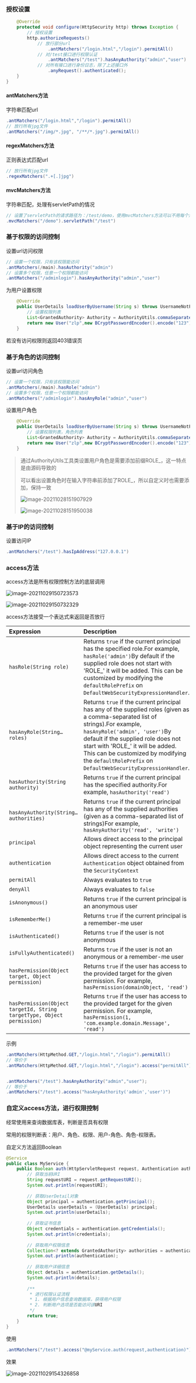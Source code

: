 ### 授权设置

```java
    @Override
    protected void configure(HttpSecurity http) throws Exception {
        // 授权设置
        http.authorizeRequests()
            // 放行部分url
                .antMatchers("/login.html","/login").permitAll()
            // 对/test接口进行权限认证
                .antMatchers("/test").hasAnyAuthority("admin","user")
            // 对所有接口进行身份日志，除了上述接口外
                .anyRequest().authenticated();
    }
}
```

#### antMatchers方法

字符串匹配url

```java
.antMatchers("/login.html","/login").permitAll()
// 放行所有jpg文件
.antMatchers("/img/*.jpg", "/**/*.jpg").permitAll()
```



#### regexMatchers方法

正则表达式匹配url

```java
// 放行所有jpg文件
.regexMatchers(".+[.]jpg")
```



#### mvcMatchers方法

字符串匹配，处理有servletPath的情况

```java
// 设置了servletPath的请求路径为：/test/demo，使用mvcMatchers方法可以不用每个添加前缀
.mvcMatchers("/demo").servletPath("/test")
```





### 基于权限的访问控制

设置url访问权限

```java
// 设置一个权限，只有该权限能访问
.antMatchers(/main).hasAuthority("admin")
// 设置多个权限，任意一个权限都能访问
.antMatchers("/adminlogin").hasAnyAuthority("admin","user")
```

为用户设置权限

```java
    @Override
    public UserDetails loadUserByUsername(String s) throws UsernameNotFoundException {
        // 设置权限列表
        List<GrantedAuthority> Authority = AuthorityUtils.commaSeparatedStringToAuthorityList("admin");
        return new User("zlp",new BCryptPasswordEncoder().encode("123"),Authority);
    }
```

若没有访问权限则返回403错误页



### 基于角色的访问控制

设置url访问角色

```java
// 设置一个权限，只有该权限能访问
.antMatchers(/main).hasRole("admin")
// 设置多个权限，任意一个权限都能访问
.antMatchers("/adminlogin").hasAnyRole("admin","user")
```

设置用户角色

```java
    @Override
    public UserDetails loadUserByUsername(String s) throws UsernameNotFoundException {
        // 设置权限列表，角色列表
        List<GrantedAuthority> Authority = AuthorityUtils.commaSeparatedStringToAuthorityList("admin","ROLE_admin");
        return new User("zlp",new BCryptPasswordEncoder().encode("123"),Authority);
    }
```

> 通过AuthorityUtils工具类设置用户角色是需要添加前缀ROLE_，这一特点是由源码导致的
>
> 可以看出设置角色时在输入字符串前添加了ROLE_，所以自定义时也需要添加，保持一致
>
> ![image-20211028151907929](image/image-20211028151907929.png)
>
> ![image-20211028151950038](image/image-20211028151950038.png)



### 基于IP的访问控制

设置访问IP

```java
.antMatchers("/test").hasIpAddress("127.0.0.1")
```



### access方法

access方法是所有权限控制方法的底层调用

![image-20211029150723573](image/image-20211029150723573.png)

![image-20211029150732329](image/image-20211029150732329.png)



access方法接受一个表达式来返回是否放行

| Expression                                                   | Description                                                  |
| :----------------------------------------------------------- | :----------------------------------------------------------- |
| `hasRole(String role)`                                       | Returns `true` if the current principal has the specified role.For example, `hasRole('admin')`By default if the supplied role does not start with 'ROLE_' it will be added. This can be customized by modifying the `defaultRolePrefix` on `DefaultWebSecurityExpressionHandler`. |
| `hasAnyRole(String… roles)`                                  | Returns `true` if the current principal has any of the supplied roles (given as a comma-separated list of strings).For example, `hasAnyRole('admin', 'user')`By default if the supplied role does not start with 'ROLE_' it will be added. This can be customized by modifying the `defaultRolePrefix` on `DefaultWebSecurityExpressionHandler`. |
| `hasAuthority(String authority)`                             | Returns `true` if the current principal has the specified authority.For example, `hasAuthority('read')` |
| `hasAnyAuthority(String… authorities)`                       | Returns `true` if the current principal has any of the supplied authorities (given as a comma-separated list of strings)For example, `hasAnyAuthority('read', 'write')` |
| `principal`                                                  | Allows direct access to the principal object representing the current user |
| `authentication`                                             | Allows direct access to the current `Authentication` object obtained from the `SecurityContext` |
| `permitAll`                                                  | Always evaluates to `true`                                   |
| `denyAll`                                                    | Always evaluates to `false`                                  |
| `isAnonymous()`                                              | Returns `true` if the current principal is an anonymous user |
| `isRememberMe()`                                             | Returns `true` if the current principal is a remember-me user |
| `isAuthenticated()`                                          | Returns `true` if the user is not anonymous                  |
| `isFullyAuthenticated()`                                     | Returns `true` if the user is not an anonymous or a remember-me user |
| `hasPermission(Object target, Object permission)`            | Returns `true` if the user has access to the provided target for the given permission. For example, `hasPermission(domainObject, 'read')` |
| `hasPermission(Object targetId, String targetType, Object permission)` | Returns `true` if the user has access to the provided target for the given permission. For example, `hasPermission(1, 'com.example.domain.Message', 'read')` |

示例

```java
.antMatchers(HttpMethod.GET,"/login.html","/login").permitAll()
// 等价于
.antMatchers(HttpMethod.GET,"/login.html","/login").access("permitAll");


.antMatchers("/test").hasAnyAuthority("admin","user");
// 等价于
.antMatchers("/test").access("hasAnyAuthority('admin','user')")
```



### 自定义access方法，进行权限控制

经常使用来查询数据库表，判断是否具有权限

常用的权限判断表：用户、角色、权限、用户-角色、角色-权限表。

自定义方法返回Boolean

```java
@Service
public class MyService {
    public Boolean auth(HttpServletRequest request, Authentication authentication){
        // 获取当前URI
        String requestURI = request.getRequestURI();
        System.out.println(requestURI);
        
        // 获取UserDetail对象
        Object principal = authentication.getPrincipal();
        UserDetails userDetails = (UserDetails) principal;
        System.out.println(userDetails);
        
        // 获取证书信息
        Object credentials = authentication.getCredentials();
        System.out.println(credentials);
        
        // 获取用户权限信息
        Collection<? extends GrantedAuthority> authorities = authentication.getAuthorities();
        System.out.println(authentication);
        
        // 获取用户详细信息
        Object details = authentication.getDetails();
        System.out.println(details);
        
        /**
         * 进行权限认证流程
         * 1. 根据用户信息查询数据库，获得用户权限
         * 2. 判断用户选项是否能访问该URI
         */
        return true;
    }
}
```

使用

```java
.antMatchers("/test").access("@myService.auth(request,authentication)")
```

效果

![image-20211029154326858](image/image-20211029154326858.png)

